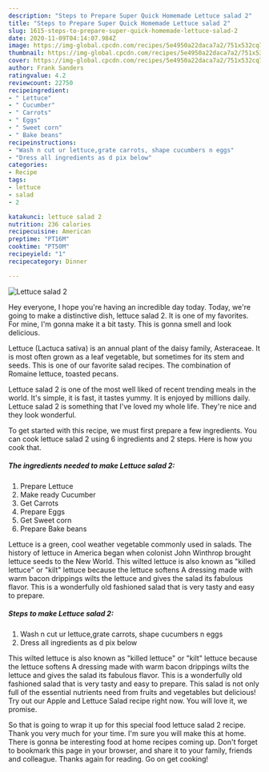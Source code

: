 ```yaml
---
description: "Steps to Prepare Super Quick Homemade Lettuce salad 2"
title: "Steps to Prepare Super Quick Homemade Lettuce salad 2"
slug: 1615-steps-to-prepare-super-quick-homemade-lettuce-salad-2
date: 2020-11-09T04:14:07.984Z
image: https://img-global.cpcdn.com/recipes/5e4950a22daca7a2/751x532cq70/lettuce-salad-2-recipe-main-photo.jpg
thumbnail: https://img-global.cpcdn.com/recipes/5e4950a22daca7a2/751x532cq70/lettuce-salad-2-recipe-main-photo.jpg
cover: https://img-global.cpcdn.com/recipes/5e4950a22daca7a2/751x532cq70/lettuce-salad-2-recipe-main-photo.jpg
author: Frank Sanders
ratingvalue: 4.2
reviewcount: 22750
recipeingredient:
- " Lettuce"
- " Cucumber"
- " Carrots"
- " Eggs"
- " Sweet corn"
- " Bake beans"
recipeinstructions:
- "Wash n cut ur lettuce,grate carrots, shape cucumbers n eggs"
- "Dress all ingredients as d pix below"
categories:
- Recipe
tags:
- lettuce
- salad
- 2

katakunci: lettuce salad 2 
nutrition: 236 calories
recipecuisine: American
preptime: "PT16M"
cooktime: "PT50M"
recipeyield: "1"
recipecategory: Dinner

---
```



![Lettuce salad 2](https://img-global.cpcdn.com/recipes/5e4950a22daca7a2/751x532cq70/lettuce-salad-2-recipe-main-photo.jpg)

Hey everyone, I hope you're having an incredible day today. Today, we're going to make a distinctive dish, lettuce salad 2. It is one of my favorites. For mine, I'm gonna make it a bit tasty. This is gonna smell and look delicious.

Lettuce (Lactuca sativa) is an annual plant of the daisy family, Asteraceae. It is most often grown as a leaf vegetable, but sometimes for its stem and seeds. This is one of our favorite salad recipes. The combination of Romaine lettuce, toasted pecans.

Lettuce salad 2 is one of the most well liked of recent trending meals in the world. It's simple, it is fast, it tastes yummy. It is enjoyed by millions daily. Lettuce salad 2 is something that I've loved my whole life. They're nice and they look wonderful.


To get started with this recipe, we must first prepare a few ingredients. You can cook lettuce salad 2 using 6 ingredients and 2 steps. Here is how you cook that.

<!--inarticleads1-->

##### The ingredients needed to make Lettuce salad 2:

1. Prepare  Lettuce
1. Make ready  Cucumber
1. Get  Carrots
1. Prepare  Eggs
1. Get  Sweet corn
1. Prepare  Bake beans


Lettuce is a green, cool weather vegetable commonly used in salads. The history of lettuce in America began when colonist John Winthrop brought lettuce seeds to the New World. This wilted lettuce is also known as &#34;killed lettuce&#34; or &#34;kilt&#34; lettuce because the lettuce softens A dressing made with warm bacon drippings wilts the lettuce and gives the salad its fabulous flavor. This is a wonderfully old fashioned salad that is very tasty and easy to prepare. 

<!--inarticleads2-->

##### Steps to make Lettuce salad 2:

1. Wash n cut ur lettuce,grate carrots, shape cucumbers n eggs
1. Dress all ingredients as d pix below


This wilted lettuce is also known as &#34;killed lettuce&#34; or &#34;kilt&#34; lettuce because the lettuce softens A dressing made with warm bacon drippings wilts the lettuce and gives the salad its fabulous flavor. This is a wonderfully old fashioned salad that is very tasty and easy to prepare. This salad is not only full of the essential nutrients need from fruits and vegetables but delicious! Try out our Apple and Lettuce Salad recipe right now. You will love it, we promise. 

So that is going to wrap it up for this special food lettuce salad 2 recipe. Thank you very much for your time. I'm sure you will make this at home. There is gonna be interesting food at home recipes coming up. Don't forget to bookmark this page in your browser, and share it to your family, friends and colleague. Thanks again for reading. Go on get cooking!
